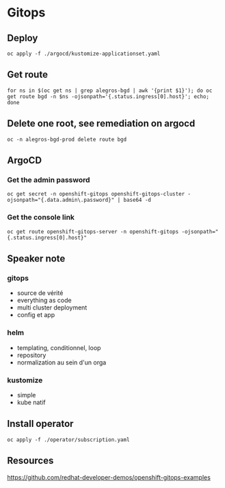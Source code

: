 # Gitops

## Deploy

```shell
oc apply -f ./argocd/kustomize-applicationset.yaml
```

## Get route

```shell
for ns in $(oc get ns | grep alegros-bgd | awk '{print $1}'); do oc get route bgd -n $ns -ojsonpath='{.status.ingress[0].host}'; echo; done
```

## Delete one root, see remediation on argocd

```shell
oc -n alegros-bgd-prod delete route bgd
```

## ArgoCD

### Get the admin password
```shell
oc get secret -n openshift-gitops openshift-gitops-cluster -ojsonpath="{.data.admin\.password}" | base64 -d
```

### Get the console link
```shell
oc get route openshift-gitops-server -n openshift-gitops -ojsonpath="{.status.ingress[0].host}"
```

## Speaker note

### gitops

- source de vérité
- everything as code
- multi cluster deployment
- config et app

### helm

- templating, conditionnel, loop
- repository
- normalization au sein d'un orga

### kustomize

- simple
- kube natif

## Install operator
```shell
oc apply -f ./operator/subscription.yaml
```

## Resources

https://github.com/redhat-developer-demos/openshift-gitops-examples
